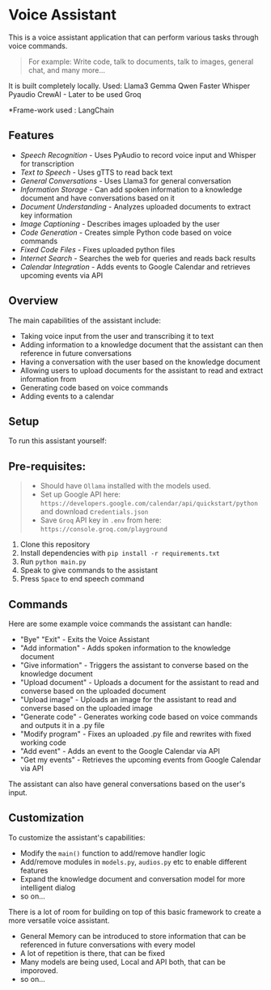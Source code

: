 # Voice Assistant

This is a voice assistant application that can perform various tasks through voice commands. 
> For example: Write code, talk to documents, talk to images, general chat, and many more...


It is built completely locally.
Used:
Llama3
Gemma
Qwen
Faster Whisper
Pyaudio
CrewAI - Later to be used
Groq

*Frame-work used : LangChain

## Features
- *Speech Recognition* - Uses PyAudio to record voice input and Whisper for transcription
- *Text to Speech* - Uses gTTS to read back text
- *General Conversations* - Uses Llama3 for general conversation
- *Information Storage* - Can add spoken information to a knowledge document and have conversations based on it
- *Document Understanding* - Analyzes uploaded documents to extract key information
- *Image Captioning* - Describes images uploaded by the user
- *Code Generation* - Creates simple Python code based on voice commands
- *Fixed Code Files* - Fixes uploaded python files
- *Internet Search* - Searches the web for queries and reads back results
- *Calendar Integration* - Adds events to Google Calendar and retrieves upcoming events via API

## Overview

The main capabilities of the assistant include:

- Taking voice input from the user and transcribing it to text
- Adding information to a knowledge document that the assistant can then reference in future conversations
- Having a conversation with the user based on the knowledge document
- Allowing users to upload documents for the assistant to read and extract information from
- Generating code based on voice commands
- Adding events to a calendar

## Setup

To run this assistant yourself:

## Pre-requisites:

> * Should have `Ollama` installed with the models used.
> * Set up Google API here: `https://developers.google.com/calendar/api/quickstart/python` and download c`redentials.json`
> * Save `Groq` API key in `.env` from here: `https://console.groq.com/playground`

1. Clone this repository
2. Install dependencies with `pip install -r requirements.txt`
3. Run `python main.py`
4. Speak to give commands to the assistant
5. Press `Space` to end speech command

## Commands

Here are some example voice commands the assistant can handle:
- "Bye" "Exit" - Exits the Voice Assistant
- "Add information" - Adds spoken information to the knowledge document
- "Give information" - Triggers the assistant to converse based on the knowledge document
- "Upload document" - Uploads a document for the assistant to read and converse based on the uploaded document
- "Upload image" - Uploads an image for the assistant to read and converse based on the uploaded image
- "Generate code" - Generates working code based on voice commands and outputs it in a .py file 
- "Modify program" - Fixes an uploaded .py file and rewrites with fixed working code
- "Add event" - Adds an event to the Google Calendar via API
- "Get my events" - Retrieves the upcoming events from Google Calendar via API 

The assistant can also have general conversations based on the user's input.

## Customization

To customize the assistant's capabilities:

- Modify the `main()` function to add/remove handler logic
- Add/remove modules in `models.py`, `audios.py` etc to enable different features
- Expand the knowledge document and conversation model for more intelligent dialog
- so on...

There is a lot of room for building on top of this basic framework to create a more versatile voice assistant.

- General Memory can be introduced to store information that can be referenced in future conversations with every model
- A lot of repetition is there, that can be fixed
- Many models are being used, Local and API both, that can be imporoved.
- so on...

